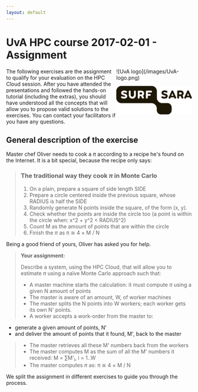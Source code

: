 ```yaml
---
layout: default
---
```


# UvA HPC course 2017-02-01 - Assignment

<div style="float:right;max-width:205px;" markdown="1">
![UvA logo](/images/UvA-logo.png)

![SURFsara logo](/images/SURFsara_logo.png)
</div>

The following exercises are the assignment to qualify for your evaluation on the HPC Cloud session. After you have attended the presentations and followed the hands-on tutorial (including the extras), you should have understood all the concepts that will allow you to propose valid solutions to the exercises. You can contact your facilitators if you have any questions.

## General description of the exercise

Master chef Oliver needs to cook a _&pi;_ according to a recipe he's found on the Internet. It is a bit special, because the recipe only says: 

> ### The traditional way they cook _&pi;_ in Monte Carlo
>
> 1. On a plain, prepare a square of side length SIDE
> 1. Prepare a circle centered inside the previous square, whose RADIUS is half the SIDE
> 1. Randomly generate N points inside the square, of the form (x, y).
> 1. Check whether the points are inside the circle too (a point is within the circle when: x^2 + y^2 < RADIUS^2)
> 1. Count M as the amount of points that are within the circle
> 1. Finish the _&pi;_ as &pi; &cong; 4 × M / N

Being a good friend of yours, Oliver has asked you for help. 

>**Your assignment:**
>
>Describe a system, using the HPC Cloud, that will allow you to estimate _&pi;_ using a naïve Monte Carlo approach such that:
>
> * A master machine starts the calculation: it must compute _&pi;_ using a given N amount of points
> * The master is aware of an amount, W, of worker machines
> * The master splits the N points into W workers; each worker gets its own N' points.
> * A worker accepts a work-order from the master to:
   * generate a given amount of points, N'
   * and deliver the amount of points that it found, M', back to the master
> * The master retrieves all these M' numbers back from the workers
> * The master computes M as the sum of all the M' numbers it received: M = &sum;M'<sub>i</sub>, i = 1..W
> * The master computes _&pi;_ as: &pi; &cong; 4 × M / N

We split the assignment in different exercises to guide you through the process.
